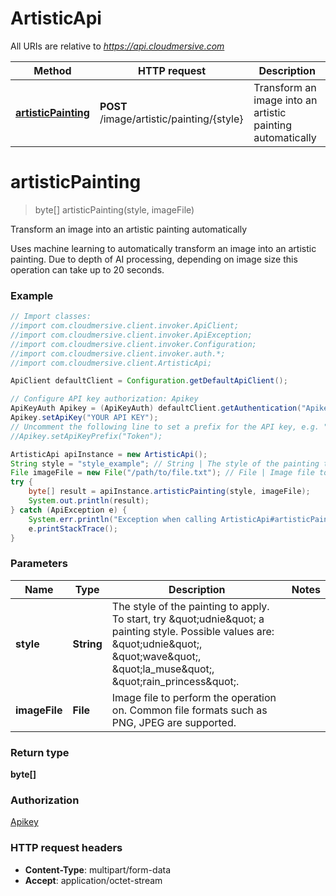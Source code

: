 # ArtisticApi

All URIs are relative to *https://api.cloudmersive.com*

Method | HTTP request | Description
------------- | ------------- | -------------
[**artisticPainting**](ArtisticApi.md#artisticPainting) | **POST** /image/artistic/painting/{style} | Transform an image into an artistic painting automatically


<a name="artisticPainting"></a>
# **artisticPainting**
> byte[] artisticPainting(style, imageFile)

Transform an image into an artistic painting automatically

Uses machine learning to automatically transform an image into an artistic painting.  Due to depth of AI processing, depending on image size this operation can take up to 20 seconds.

### Example
```java
// Import classes:
//import com.cloudmersive.client.invoker.ApiClient;
//import com.cloudmersive.client.invoker.ApiException;
//import com.cloudmersive.client.invoker.Configuration;
//import com.cloudmersive.client.invoker.auth.*;
//import com.cloudmersive.client.ArtisticApi;

ApiClient defaultClient = Configuration.getDefaultApiClient();

// Configure API key authorization: Apikey
ApiKeyAuth Apikey = (ApiKeyAuth) defaultClient.getAuthentication("Apikey");
Apikey.setApiKey("YOUR API KEY");
// Uncomment the following line to set a prefix for the API key, e.g. "Token" (defaults to null)
//Apikey.setApiKeyPrefix("Token");

ArtisticApi apiInstance = new ArtisticApi();
String style = "style_example"; // String | The style of the painting to apply.  To start, try \"udnie\" a painting style.  Possible values are: \"udnie\", \"wave\", \"la_muse\", \"rain_princess\".
File imageFile = new File("/path/to/file.txt"); // File | Image file to perform the operation on.  Common file formats such as PNG, JPEG are supported.
try {
    byte[] result = apiInstance.artisticPainting(style, imageFile);
    System.out.println(result);
} catch (ApiException e) {
    System.err.println("Exception when calling ArtisticApi#artisticPainting");
    e.printStackTrace();
}
```

### Parameters

Name | Type | Description  | Notes
------------- | ------------- | ------------- | -------------
 **style** | **String**| The style of the painting to apply.  To start, try \&quot;udnie\&quot; a painting style.  Possible values are: \&quot;udnie\&quot;, \&quot;wave\&quot;, \&quot;la_muse\&quot;, \&quot;rain_princess\&quot;. |
 **imageFile** | **File**| Image file to perform the operation on.  Common file formats such as PNG, JPEG are supported. |

### Return type

**byte[]**

### Authorization

[Apikey](../README.md#Apikey)

### HTTP request headers

 - **Content-Type**: multipart/form-data
 - **Accept**: application/octet-stream

